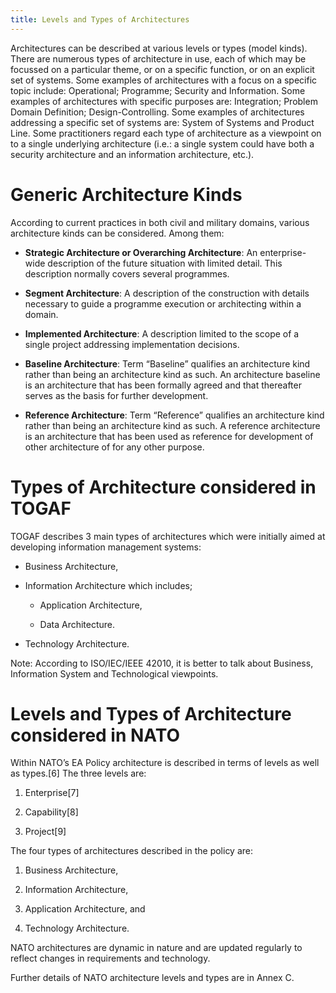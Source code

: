 ```yaml
---
title: Levels and Types of Architectures
---
```


Architectures can be described at various levels or types (model kinds). There are numerous types of architecture in use, each of which may be focussed on a particular theme, or on a specific function, or on an explicit set of systems. Some examples of architectures with a focus on a specific topic include: Operational; Programme; Security and Information. Some examples of architectures with specific purposes are: Integration; Problem Domain Definition; Design-Controlling. Some examples of architectures addressing a specific set of systems are: System of Systems and Product Line. Some practitioners regard each type of architecture as a viewpoint on to a single underlying architecture (i.e.: a single system could have both a security architecture and an information architecture, etc.).

# Generic Architecture Kinds

According to current practices in both civil and military domains, various architecture kinds can be considered. Among them:

-   **Strategic Architecture or Overarching Architecture**: An enterprise-wide description of the future situation with limited detail. This description normally covers several programmes.

-   **Segment Architecture**: A description of the construction with details necessary to guide a programme execution or architecting within a domain.

-   **Implemented Architecture**: A description limited to the scope of a single project addressing implementation decisions.

-   **Baseline Architecture**: Term “Baseline” qualifies an architecture kind rather than being an architecture kind as such. An architecture baseline is an architecture that has been formally agreed and that thereafter serves as the basis for further development.

-   **Reference Architecture**: Term “Reference” qualifies an architecture kind rather than being an architecture kind as such. A reference architecture is an architecture that has been used as reference for development of other architecture of for any other purpose.

# Types of Architecture considered in TOGAF

TOGAF describes 3 main types of architectures which were initially aimed at developing information management systems:

-   Business Architecture,

-   Information Architecture which includes;

    -   Application Architecture,

    -   Data Architecture.

-   Technology Architecture.

Note: According to ISO/IEC/IEEE 42010, it is better to talk about Business, Information System and Technological viewpoints.

# Levels and Types of Architecture considered in NATO

Within NATO’s EA Policy architecture is described in terms of levels as well as types.[6] The three levels are:

1. Enterprise[7]

2. Capability[8]

3. Project[9]

The four types of architectures described in the policy are:

1.  Business Architecture,

2.  Information Architecture,

3.  Application Architecture, and

4.  Technology Architecture.

NATO architectures are dynamic in nature and are updated regularly to reflect changes in requirements and technology.

Further details of NATO architecture levels and types are in Annex C.
